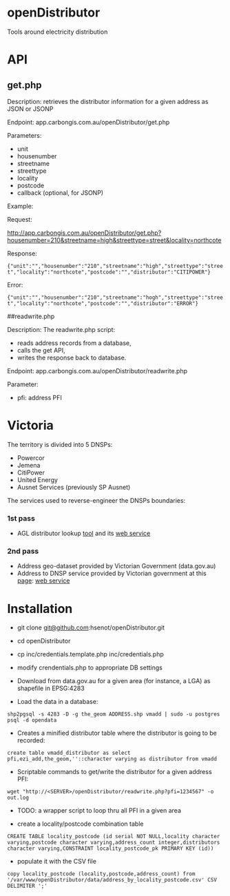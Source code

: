 # openDistributor
Tools around electricity distribution


# API
## get.php

Description: retrieves the distributor information for a given address as JSON or JSONP

Endpoint: app.carbongis.com.au/openDistributor/get.php

Parameters:
- unit
- housenumber
- streetname
- streettype
- locality
- postcode
- callback (optional, for JSONP)

Example:

Request:

http://app.carbongis.com.au/openDistributor/get.php?housenumber=210&streetname=high&streettype=street&locality=northcote

Response:

```{"unit":"","housenumber":"210","streetname":"high","streettype":"street","locality":"northcote","postcode":"","distributor":"CITIPOWER"}```

Error:

```{"unit":"","housenumber":"210","streetname":"hogh","streettype":"street","locality":"northcote","postcode":"","distributor":"ERROR"}```


##readwrite.php

Description: The readwrite.php script:
- reads address records from a database, 
- calls the get API, 
- writes the response back to database.

Endpoint: app.carbongis.com.au/openDistributor/readwrite.php

Parameter:
- pfi: address PFI



# Victoria
The territory is divided into 5 DNSPs:
* Powercor
* Jemena
* CitiPower
* United Energy
* Ausnet Services (previously SP Ausnet)


The services used to reverse-engineer the DNSPs boundaries:
### 1st pass
- AGL distributor lookup [tool](http://www.agl.com.au/residential/help-and-support/emergencies-and-outages/electricity-distributor-lookup-tool) and its [web service](http://www.agl.com.au/svc/LookupServiceArea/GetDistributorResults?postcode=3070&suburb=NORTHCOTE&serviceType=EDA&_=1427416594601)
### 2nd pass
- Address geo-dataset provided by Victorian Government (data.gov.au)
- Address to DNSP service provided by Victorian government at this [page](http://www.energyandresources.vic.gov.au/energy/electricity/electricity-distributors): [web service](http://tools.energyandresources.vic.gov.au/energyapi/energytest1.php?housenumber=91&unit=&streetname=Kellett&streettype=Street&locality=Northcote&postcode=)


# Installation

- git clone git@github.com:hsenot/openDistributor.git
- cd openDistributor
- cp inc/credentials.template.php inc/credentials.php
- modify crendentials.php to appropriate DB settings

- Download from data.gov.au for a given area (for instance, a LGA) as shapefile in EPSG:4283
- Load the data in a database:

```shp2pgsql -s 4283 -D -g the_geom ADDRESS.shp vmadd | sudo -u postgres psql -d opendata```

- Creates a minified distributor table where the distributor is going to be recorded:

```create table vmadd_distributor as select pfi,ezi_add,the_geom,''::character varying as distributor from vmadd```

- Scriptable commands to get/write the distributor for a given address PFI:

```wget "http://<SERVER>/openDistributor/readwrite.php?pfi=1234567" -o out.log``` 

- TODO: a wrapper script to loop thru all PFI in a given area

- create a locality/postcode combination table

```CREATE TABLE locality_postcode (id serial NOT NULL,locality character varying,postcode character varying,address_count integer,distributors character varying,CONSTRAINT locality_postcode_pk PRIMARY KEY (id))```

- populate it with the CSV file

```copy locality_postcode (locality,postcode,address_count) from '/var/www/openDistributor/data/address_by_locality_postcode.csv' CSV DELIMITER ';'```